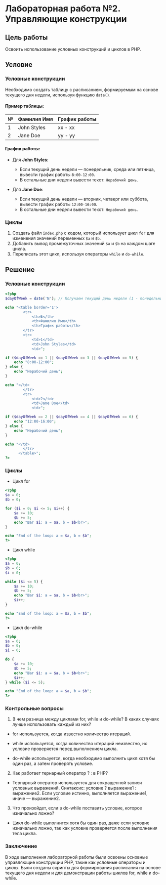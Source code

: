# Лабораторная работа №2. Управляющие конструкции

## Цель работы
Освоить использование условных конструкций и циклов в PHP.

## Условие

### Условные конструкции
Необходимо создать таблицу с расписанием, формируемым на основе текущего дня недели, используя функцию `date()`.

#### Пример таблицы:
| № | Фамилия Имя | График работы |
|---|-------------|---------------|
| 1 | John Styles | xx - xx       |
| 2 | Jane Doe    | yy - yy       |

#### График работы:
- Для **John Styles**:
  - Если текущий день недели — понедельник, среда или пятница, вывести график работы `8:00-12:00`.
  - В остальные дни недели вывести текст: `Нерабочий день`.
  
- Для **Jane Doe**:
  - Если текущий день недели — вторник, четверг или суббота, вывести график работы `12:00-16:00`.
  - В остальные дни недели вывести текст: `Нерабочий день`.

### Циклы
1. Создать файл `index.php` с кодом, который использует цикл `for` для изменения значений переменных `$a` и `$b`.
2. Добавить вывод промежуточных значений `$a` и `$b` на каждом шаге цикла.
3. Переписать этот цикл, используя операторы `while` и `do-while`.

## Решение

### Условные конструкции
```php
<?php
$dayOfWeek = date('N'); // Получаем текущий день недели (1 - понедельник, 7 - воскресенье)

echo "<table border='1'>
        <tr>
            <th>№</th>
            <th>Фамилия Имя</th>
            <th>График работы</th>
        </tr>
        <tr>
            <td>1</td>
            <td>John Styles</td>
            <td>";

if ($dayOfWeek == 1 || $dayOfWeek == 3 || $dayOfWeek == 5) {
    echo "8:00-12:00";
} else {
    echo "Нерабочий день";
}

echo "</td>
        </tr>
        <tr>
            <td>2</td>
            <td>Jane Doe</td>
            <td>";

if ($dayOfWeek == 2 || $dayOfWeek == 4 || $dayOfWeek == 6) {
    echo "12:00-16:00";
} else {
    echo "Нерабочий день";
}

echo "</td>
        </tr>
      </table>";
?>
```

### Циклы

- Цикл for

```php
<?php
$a = 0;
$b = 0;

for ($i = 0; $i <= 5; $i++) {
    $a += 10;
    $b += 5;
    echo "Шаг $i: a = $a, b = $b<br>";
}

echo "End of the loop: a = $a, b = $b";
?>
```

- Цикл while

```php
<?php
$a = 0;
$b = 0;
$i = 0;

while ($i <= 5) {
    $a += 10;
    $b += 5;
    echo "Шаг $i: a = $a, b = $b<br>";
    $i++;
}

echo "End of the loop: a = $a, b = $b";
?>
```

- Цикл do-while

```php
<?php
$a = 0;
$b = 0;
$i = 0;

do {
    $a += 10;
    $b += 5;
    echo "Шаг $i: a = $a, b = $b<br>";
    $i++;
} while ($i <= 5);

echo "End of the loop: a = $a, b = $b";
?>
```

### Контрольные вопросы

1. В чем разница между циклами for, while и do-while? В каких случаях лучше использовать каждый из них?

- for используется, когда известно количество итераций.

- while используется, когда количество итераций неизвестно, но условие проверяется перед выполнением цикла.

- do-while используется, когда необходимо выполнить цикл хотя бы один раз, а затем проверять условие.

2. Как работает тернарный оператор ? : в PHP?

- Тернарный оператор используется для сокращенной записи условных выражений. Синтаксис: условие ? выражение1 : выражение2. Если условие истинно, выполняется выражение1, иначе — выражение2.

3. Что произойдет, если в do-while поставить условие, которое изначально ложно?

- Цикл do-while выполнится хотя бы один раз, даже если условие изначально ложно, так как условие проверяется после выполнения тела цикла.

### Заключение
В ходе выполнения лабораторной работы были освоены основные управляющие конструкции PHP, такие как условные операторы и циклы. Были созданы скрипты для формирования расписания на основе текущего дня недели и для демонстрации работы циклов for, while и do-while.